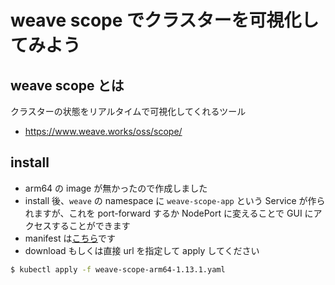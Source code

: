 # weave scope でクラスターを可視化してみよう

## weave scope とは

クラスターの状態をリアルタイムで可視化してくれるツール

- https://www.weave.works/oss/scope/

## install

- arm64 の image が無かったので作成しました
- install 後、`weave` の namespace に `weave-scope-app` という Service が作られますが、これを port-forward するか NodePort に変えることで GUI にアクセスすることができます
- manifest は[こちら](weave-scope-arm64-1.13.1.yaml)です
- download もしくは直接 url を指定して apply してください

```bash
$ kubectl apply -f weave-scope-arm64-1.13.1.yaml
```